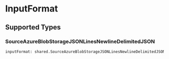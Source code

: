 # InputFormat


## Supported Types

### SourceAzureBlobStorageJSONLinesNewlineDelimitedJSON

```python
inputFormat: shared.SourceAzureBlobStorageJSONLinesNewlineDelimitedJSON = /* values here */
```


